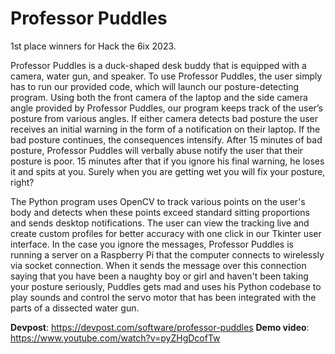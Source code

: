 # Professor Puddles
1st place winners for Hack the 6ix 2023.

Professor Puddles is a duck-shaped desk buddy that is equipped with a camera, water gun, and speaker. To use Professor Puddles, the user simply has to run our provided code, which will launch our posture-detecting program. Using both the front camera of the laptop and the side camera angle provided by Professor Puddles, our program keeps track of the user’s posture from various angles. If either camera detects bad posture the user receives an initial warning in the form of a notification on their laptop. If the bad posture continues, the consequences intensify. After 15 minutes of bad posture, Professor Puddles will verbally abuse notify the user that their posture is poor. 15 minutes after that if you ignore his final warning, he loses it and spits at you. Surely when you are getting wet you will fix your posture, right?

The Python program uses OpenCV to track various points on the user's body and detects when these points exceed standard sitting proportions and sends desktop notifications. The user can view the tracking live and create custom profiles for better accuracy with one click in our Tkinter user interface. In the case you ignore the messages, Professor Puddles is running a server on a Raspberry Pi that the computer connects to wirelessly via socket connection. When it sends the message over this connection saying that you have been a naughty boy or girl and haven't been taking your posture seriously, Puddles gets mad and uses his Python codebase to play sounds and control the servo motor that has been integrated with the parts of a dissected water gun.

__Devpost__: https://devpost.com/software/professor-puddles
__Demo video__: https://www.youtube.com/watch?v=pyZHgDcofTw
